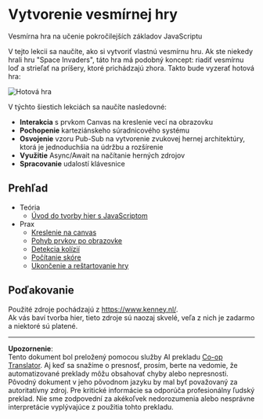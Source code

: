 <!--
CO_OP_TRANSLATOR_METADATA:
{
  "original_hash": "c40a698395ee5102715f7880bba3f2e7",
  "translation_date": "2025-08-27T22:25:14+00:00",
  "source_file": "6-space-game/README.md",
  "language_code": "sk"
}
-->
# Vytvorenie vesmírnej hry

Vesmírna hra na učenie pokročilejších základov JavaScriptu

V tejto lekcii sa naučíte, ako si vytvoriť vlastnú vesmírnu hru. Ak ste niekedy hrali hru "Space Invaders", táto hra má podobný koncept: riadiť vesmírnu loď a strieľať na príšery, ktoré prichádzajú zhora. Takto bude vyzerať hotová hra:

![Hotová hra](../../../6-space-game/images/pewpew.gif)

V týchto šiestich lekciách sa naučíte nasledovné:

- **Interakcia** s prvkom Canvas na kreslenie vecí na obrazovku
- **Pochopenie** karteziánskeho súradnicového systému
- **Osvojenie** vzoru Pub-Sub na vytvorenie zvukovej hernej architektúry, ktorá je jednoduchšia na údržbu a rozšírenie
- **Využitie** Async/Await na načítanie herných zdrojov
- **Spracovanie** udalostí klávesnice

## Prehľad

- Teória
   - [Úvod do tvorby hier s JavaScriptom](1-introduction/README.md)
- Prax
   - [Kreslenie na canvas](2-drawing-to-canvas/README.md)
   - [Pohyb prvkov po obrazovke](3-moving-elements-around/README.md)
   - [Detekcia kolízií](4-collision-detection/README.md)
   - [Počítanie skóre](5-keeping-score/README.md)
   - [Ukončenie a reštartovanie hry](6-end-condition/README.md)

## Poďakovanie

Použité zdroje pochádzajú z https://www.kenney.nl/.  
Ak vás baví tvorba hier, tieto zdroje sú naozaj skvelé, veľa z nich je zadarmo a niektoré sú platené.

---

**Upozornenie**:  
Tento dokument bol preložený pomocou služby AI prekladu [Co-op Translator](https://github.com/Azure/co-op-translator). Aj keď sa snažíme o presnosť, prosím, berte na vedomie, že automatizované preklady môžu obsahovať chyby alebo nepresnosti. Pôvodný dokument v jeho pôvodnom jazyku by mal byť považovaný za autoritatívny zdroj. Pre kritické informácie sa odporúča profesionálny ľudský preklad. Nie sme zodpovední za akékoľvek nedorozumenia alebo nesprávne interpretácie vyplývajúce z použitia tohto prekladu.